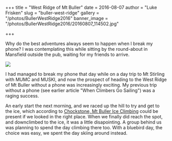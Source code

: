 +++
title = "West Ridge of Mt Buller"
date = 2016-08-07
author = "Luke Frisken"
slug = "buller-west-ridge"
gallery = "/photos/BullerWestRidge2016"
banner_image = "/photos/BullerWestRidge2016/20160807_114502.jpg"

+++

Why do the best adventures always seem to happen when I break my phone? I
was contemplating this while sitting by the round-about in Mansfield
outside the pub, waiting for my friends to arrive.

![](/photos/BullerWestRidge2016/20160807_120205.jpg)

I had managed to break my phone that day while on a day trip to Mt
Stirling with MUMC and MUSKI, and now the prospect of heading to the
West Ridge of Mt Buller without a phone was increasingly exciting. My
previous trip without a phone (see earlier article "When Climbers Go
Sailing") was a raging success.

An early start the next morning, and we raced up the hill to try and get
to the ice, which according to [Chockstone, Mt Buller Ice
Climbing](http://www.chockstone.org/MtBulla/MtBulla.htm) could be
present if we looked in the right place. When we finally did reach the
spot, and downclimbed to the ice, it was a little disapointing. A group
behind us was planning to spend the day climbing there too. With a
bluebird day, the choice was easy, we spent the day skiing around
instead.
